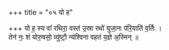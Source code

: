 +++
title = "०५ यो ह"

+++
यो ह॒ स्य वां॑ रथिरा॒ वस्त॑ उ॒स्रा रथो॑ युजा॒नः प॑रि॒याति॑ व॒र्तिः ।  
तेन॑ नः॒ शं योरु॒षसो॒ व्यु॑ष्टौ॒ न्य॑श्विना वहतं य॒ज्ञे अ॒स्मिन् ॥
